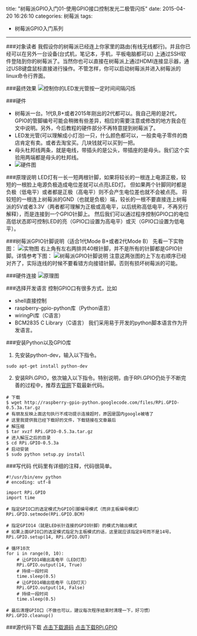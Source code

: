 ﻿title: "树莓派GPIO入门01-使用GPIO接口控制发光二极管闪烁"
date: 2015-04-20 16:26:10
categories: 树莓派
tags:
- 树莓派GPIO入门系列
---
###对象读者
我假设你的树莓派已经连上你家里的路由(有线无线都行)。并且你已经可以在另外一台设备(台式机，笔记本，手机，平板电脑都可以) 上通过SSH软件登陆到你的树莓派了。当然你也可以直接在树莓派上通过HDMI连接显示器，通过USB键盘鼠标直接进行操作。不管怎样，你可以启动树莓派并进入树莓派的linux命令行界面。
<!-- more -->
###最终效果
![控制你的LED发光管按一定时间间隔闪烁](ani.gif)

###硬件
- 树莓派一台。1代B,B+或者2015年刚出的2代都可以。我自己用的是2代，GPIO的管脚编号可能会稍微有些差异，相应的需要注意或修改的地方我会在文中说明。另外，今后教程的硬件部分不再特意提到树莓派了。 
- LED发光管(可以理解成小灯泡)一只，什么颜色都可以，一般卖电子零件的商店肯定有卖。或者去淘宝买。几块钱就可以买到一把。 
- 母头杜邦线两条，就是电线，带插头的是公头，带插座的是母头。我们这个实验用两端都是母头的杜邦线。 
- ![硬件图](01.jpg)

###原理说明
LED灯有一长一短两根针脚，如果将较长的一根连上电源正极，较短的一根脸上电源负极造成电位差就可以点亮LED灯。
但如果两个针脚同时都是负极（低电平）或者都是正极（高电平）则不会产生电位差也就不会被点亮。
将较短的一根连上树莓派的GND（也就是负极）端，较长的一根不要直接连上树莓派的5V或者3.3V（两者都可理解为正极或高电平，以后统称高低电平，不再另行解释），而是连接到一个GPIO针脚上。
然后我们可以通过程序控制GPIO口的电位高低状态即可控制LED的亮（GPIO口设置为高电平）或灭（GPIO口设置为低电平）。

###树莓派GPIO针脚说明（适合1代Mode B+或者2代Mode B）
先看一下实物图：
![实物图](PI.jpg)
右上角有左右两排共40根针脚，并不是所有的针脚都是GPIO针脚。详情参考下图：
![树莓派GPIO针脚说明](GPIO.jpg)
注意这两张图的上下左右顺序已经对齐了，实际连线的时候不要看错方向接错针脚。否则有损坏树莓派的可能。

###硬件连接
![原理图](connect.png)

###选择开发语言
控制GPIO口有很多方式，比如
- shell直接控制
- raspberry-gpio-python库（Python语言）
- wiringPi库（C语言）
- BCM2835 C Library（C语言）
我们采用易于开发的python脚本语言作为开发语言。

###安装Python以及GPIO库
1. 先安装python-dev，输入以下指令。
```
sudo apt-get install python-dev
```

2. 安装RPi.GPIO，依次输入以下指令。特别说明，由于RPi.GPIO仍处于不断完善的过程中，推荐去[官网](http://sourceforge.net/projects/raspberry-gpio-python/ "GPIO官网")下载最新代码。
```
# 下载 
$ wget http://raspberry-gpio-python.googlecode.com/files/RPi.GPIO-0.5.3a.tar.gz
# 有朋友反映上面这句执行不成功提示连接超时，原因是国内google被墙了
# 这里我提供我已经下载好的文件，下载链接在文章最后
# 解压缩 
$ tar xvzf RPi.GPIO-0.5.3a.tar.gz
# 进入解压之后的目录 
$ cd RPi.GPIO-0.5.3a 
# 启动安装 
$ sudo python setup.py install
```

###写代码
代码里有详细的注释，代码很简单。
```
#!/usr/bin/env python
# encoding: utf-8

import RPi.GPIO
import time

# 指定GPIO口的选定模式为GPIO引脚编号模式（而非主板编号模式）
RPi.GPIO.setmode(RPi.GPIO.BCM)

# 指定GPIO14（就是LED长针连接的GPIO针脚）的模式为输出模式
# 如果上面GPIO口的选定模式指定为主板模式的话，这里就应该指定8号而不是14号。
RPi.GPIO.setup(14, RPi.GPIO.OUT)

# 循环10次
for i in range(0, 10):
	# 让GPIO14输出高电平（LED灯亮）
	RPi.GPIO.output(14, True)
	# 持续一段时间
	time.sleep(0.5)
	# 让GPIO14输出低电平（LED灯灭）
	RPi.GPIO.output(14, False)
	# 持续一段时间
	time.sleep(0.5)

# 最后清理GPIO口（不做也可以，建议每次程序结束时清理一下，好习惯）
RPi.GPIO.cleanup()
```

###源代码下载
[点击下载源码](prog.py "源代码下载")
[点击下载RPi.GPIO](RPi.GPIO-0.5.11.tar.gz "下载RPi.GPIO")
